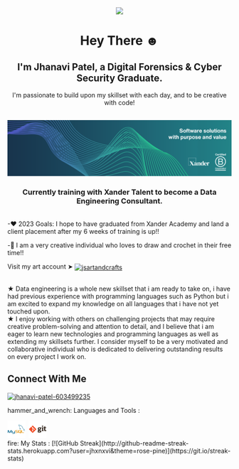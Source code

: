<div id="header" align="center">
  <img src="https://media.giphy.com/media/6vj5quVNRhoQw/giphy.gif" width="100"/>
</div>
<h1 align="center">Hey There <td>☻</td>
<h2 align="center">I'm Jhanavi Patel, a Digital Forensics & Cyber Security Graduate.</h2>
<p align="center">I'm passionate to build upon my skillset with each day, and to be creative with code!</p>
<br>
<div align="center">
  <img src="https://raw.githubusercontent.com/OliverCadman/OliverCadman/master/assets/images/LinkedIn%20Software%20%26%20Data%20Engineering.png"></img>
  <br>
  <h3>Currently training with Xander Talent to become a Data Engineering Consultant.</h3>
</div>
<br>
-<td>❤</td> 2023 Goals: I hope to have graduated from Xander Academy and land a client placement after my 6 weeks of training is up!!

-:art: I am a very creative individual who loves to draw and crochet in their free time!! 

Visit my art account <td>➤</td> <a href="https://www.instagram.com/jsartandcrafts/" target="blank"><img align="center" src="https://raw.githubusercontent.com/rahuldkjain/github-profile-readme-generator/master/src/images/icons/Social/instagram.svg" alt="jsartandcrafts" height="30" width="30" /></a>
<br>
<br>
<td>★</td> Data engineering is a whole new skillset that i am ready to take on, i have had previous experience with programming languages such as Python but i am excited to expand my knowledge on all languages that i have not yet touched upon.
<br>
<td>★</td> I enjoy working with others on challenging projects that may require creative problem-solving and attention to detail, and I believe that i am eager to learn new technologies and programming languages as well as extending my skillsets further. I consider myself to be a very motivated and collaborative individual who is dedicated to delivering outstanding results on every project I work on.
</div>
<br>
<h2> Connect With Me</h2>

<a href="https://www.linkedin.com/in/jhanavi-patel-603499235/" target="blank"><img align="center" src="https://cdn.jsdelivr.net/gh/devicons/devicon/icons/linkedin/linkedin-original.svg" alt= "jhanavi-patel-603499235" height="40" width="40" /></a>

hammer_and_wrench: Languages and Tools :
<div>
  <img src="https://github.com/devicons/devicon/blob/master/icons/mysql/mysql-original-wordmark.svg" title="MySQL"  alt="MySQL" width="40" height="40"/>&nbsp;
  <img src="https://github.com/devicons/devicon/blob/master/icons/git/git-original-wordmark.svg" title="Git" **alt="Git" width="40" height="40"/>
</div>
fire: My Stats :
[![GitHub Streak](http://github-readme-streak-stats.herokuapp.com?user=jhxnxvi&theme=rose-pine)](https://git.io/streak-stats)
<!--
**Jhxnxvi/Jhxnxvi** is a ✨ _special_ ✨ repository because its `README.md` (this file) appears on your GitHub profile.


